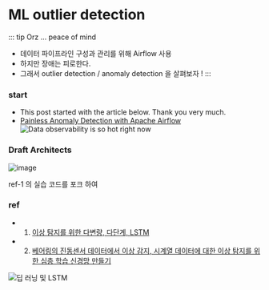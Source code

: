 # ML outlier detection
::: tip Orz ... peace of mind
- 데이터 파이프라인 구성과 관리를 위해 Airflow 사용
- 하지만 장애는 피로한다.
- 그래서 outlier detection / anomaly detection 을 살펴보자 !
:::

### start
- This post started with the article below. Thank you very much.
- [Painless Anomaly Detection with Apache Airflow](https://medium.com/apache-airflow/painless-anomaly-detection-with-apache-airflow-dfd83f320a9e)
![Data observability is so hot right now](https://miro.medium.com/v2/resize:fit:640/format:webp/1*d6ExBjGqE3r8G8_ECfbFHQ.jpeg)

### Draft Architects
![image](https://github.com/log-diginori/log-diginori.github.io/assets/10396850/1f5c2361-d27b-4718-813f-2ad0ef4320cd)

ref-1 의 실습 코드를 포크 하여 

### ref
- 1. [이상 탐지를 위한 다변량, 다단계, LSTM](https://medium.com/@andrewm4894/multi-variate-multi-step-lstm-for-anomaly-detection-ac78ae990a0)
- 2. [베어링의 진동센서 데이터에서 이상 감지, 시계열 데이터에 대한 이상 탐지를 위한 심층 학습 신경망 만들기](https://developer.ibm.com/tutorials/iot-deep-learning-anomaly-detection-5/)

![딥 러닝 및 LSTM](https://developer.ibm.com/developer/default/tutorials/iot-deep-learning-anomaly-detection-5/images/image1.png)
